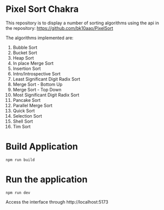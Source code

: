 # Pixel Sort Chakra

This repository is to display a number of sorting algorithms using the api in the repository: https://github.com/bk10aao/PixelSort

The algorithms implemented are:

1. Bubble Sort
2. Bucket Sort
3. Heap Sort
4. In place Merge Sort
5. Insertion Sort
6. Intro/Introspective Sort
7. Least Significant Digit Radix Sort
8. Merge Sort - Bottom Up
9. Merge Sort - Top Down
10. Most Significant Digit Radix Sort
11. Pancake Sort
12. Parallel Merge Sort
13. Quick Sort
14. Selection Sort
15. Shell Sort
16. Tim Sort

# Build Application

`npm run build`

# Run the application

`npm run dev`

Access the interface through http://localhost:5173
